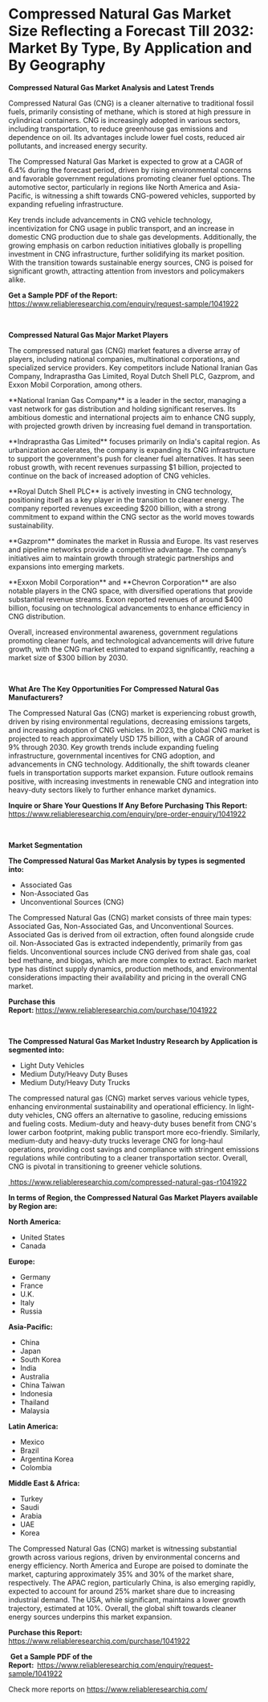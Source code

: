 <p><h1>Compressed Natural Gas Market Size Reflecting a Forecast Till 2032: Market By Type, By Application and By Geography</h1></p><p><strong>Compressed Natural Gas Market Analysis and Latest Trends</strong></p>
<p><p>Compressed Natural Gas (CNG) is a cleaner alternative to traditional fossil fuels, primarily consisting of methane, which is stored at high pressure in cylindrical containers. CNG is increasingly adopted in various sectors, including transportation, to reduce greenhouse gas emissions and dependence on oil. Its advantages include lower fuel costs, reduced air pollutants, and increased energy security.</p><p>The Compressed Natural Gas Market is expected to grow at a CAGR of 6.4% during the forecast period, driven by rising environmental concerns and favorable government regulations promoting cleaner fuel options. The automotive sector, particularly in regions like North America and Asia-Pacific, is witnessing a shift towards CNG-powered vehicles, supported by expanding refueling infrastructure. </p><p>Key trends include advancements in CNG vehicle technology, incentivization for CNG usage in public transport, and an increase in domestic CNG production due to shale gas developments. Additionally, the growing emphasis on carbon reduction initiatives globally is propelling investment in CNG infrastructure, further solidifying its market position. With the transition towards sustainable energy sources, CNG is poised for significant growth, attracting attention from investors and policymakers alike.</p></p>
<p><strong>Get a Sample PDF of the Report:&nbsp;</strong> <a href="https://www.reliableresearchiq.com/enquiry/request-sample/1041922?utm_campaign=3296&utm_medium=2&utm_source=Github&utm_content=ia&utm_term=07042025&utm_id=compressed-natural-gas">https://www.reliableresearchiq.com/enquiry/request-sample/1041922</a></p>
<p>&nbsp;</p>
<p><strong>Compressed Natural Gas Major Market Players</strong></p>
<p><p>The compressed natural gas (CNG) market features a diverse array of players, including national companies, multinational corporations, and specialized service providers. Key competitors include National Iranian Gas Company, Indraprastha Gas Limited, Royal Dutch Shell PLC, Gazprom, and Exxon Mobil Corporation, among others.</p><p>**National Iranian Gas Company** is a leader in the sector, managing a vast network for gas distribution and holding significant reserves. Its ambitious domestic and international projects aim to enhance CNG supply, with projected growth driven by increasing fuel demand in transportation.</p><p>**Indraprastha Gas Limited** focuses primarily on India's capital region. As urbanization accelerates, the company is expanding its CNG infrastructure to support the government's push for cleaner fuel alternatives. It has seen robust growth, with recent revenues surpassing $1 billion, projected to continue on the back of increased adoption of CNG vehicles.</p><p>**Royal Dutch Shell PLC** is actively investing in CNG technology, positioning itself as a key player in the transition to cleaner energy. The company reported revenues exceeding $200 billion, with a strong commitment to expand within the CNG sector as the world moves towards sustainability.</p><p>**Gazprom** dominates the market in Russia and Europe. Its vast reserves and pipeline networks provide a competitive advantage. The company’s initiatives aim to maintain growth through strategic partnerships and expansions into emerging markets.</p><p>**Exxon Mobil Corporation** and **Chevron Corporation** are also notable players in the CNG space, with diversified operations that provide substantial revenue streams. Exxon reported revenues of around $400 billion, focusing on technological advancements to enhance efficiency in CNG distribution.</p><p>Overall, increased environmental awareness, government regulations promoting cleaner fuels, and technological advancements will drive future growth, with the CNG market estimated to expand significantly, reaching a market size of $300 billion by 2030.</p></p>
<p>&nbsp;</p>
<p><strong>What Are The Key Opportunities For Compressed Natural Gas Manufacturers?</strong></p>
<p><p>The Compressed Natural Gas (CNG) market is experiencing robust growth, driven by rising environmental regulations, decreasing emissions targets, and increasing adoption of CNG vehicles. In 2023, the global CNG market is projected to reach approximately USD 175 billion, with a CAGR of around 9% through 2030. Key growth trends include expanding fueling infrastructure, governmental incentives for CNG adoption, and advancements in CNG technology. Additionally, the shift towards cleaner fuels in transportation supports market expansion. Future outlook remains positive, with increasing investments in renewable CNG and integration into heavy-duty sectors likely to further enhance market dynamics.</p></p>
<p><strong>Inquire or Share Your Questions If Any Before Purchasing This Report:</strong> <a href="https://www.reliableresearchiq.com/enquiry/pre-order-enquiry/1041922?utm_campaign=3296&utm_medium=2&utm_source=Github&utm_content=ia&utm_term=07042025&utm_id=compressed-natural-gas">https://www.reliableresearchiq.com/enquiry/pre-order-enquiry/1041922</a></p>
<p>&nbsp;</p>
<p><strong>Market Segmentation</strong></p>
<p><strong>The Compressed Natural Gas Market Analysis by types is segmented into:</strong></p>
<p><ul><li>Associated Gas</li><li>Non-Associated Gas</li><li>Unconventional Sources (CNG)</li></ul></p>
<p><p>The Compressed Natural Gas (CNG) market consists of three main types: Associated Gas, Non-Associated Gas, and Unconventional Sources. Associated Gas is derived from oil extraction, often found alongside crude oil. Non-Associated Gas is extracted independently, primarily from gas fields. Unconventional sources include CNG derived from shale gas, coal bed methane, and biogas, which are more complex to extract. Each market type has distinct supply dynamics, production methods, and environmental considerations impacting their availability and pricing in the overall CNG market.</p></p>
<p><strong>Purchase this Report:&nbsp;</strong><a href="https://www.reliableresearchiq.com/purchase/1041922?utm_campaign=3296&utm_medium=2&utm_source=Github&utm_content=ia&utm_term=07042025&utm_id=compressed-natural-gas">https://www.reliableresearchiq.com/purchase/1041922</a></p>
<p>&nbsp;</p>
<p><strong>The Compressed Natural Gas Market Industry Research by Application is segmented into:</strong></p>
<p><ul><li>Light Duty Vehicles</li><li>Medium Duty/Heavy Duty Buses</li><li>Medium Duty/Heavy Duty Trucks</li></ul></p>
<p><p>The compressed natural gas (CNG) market serves various vehicle types, enhancing environmental sustainability and operational efficiency. In light-duty vehicles, CNG offers an alternative to gasoline, reducing emissions and fueling costs. Medium-duty and heavy-duty buses benefit from CNG's lower carbon footprint, making public transport more eco-friendly. Similarly, medium-duty and heavy-duty trucks leverage CNG for long-haul operations, providing cost savings and compliance with stringent emissions regulations while contributing to a cleaner transportation sector. Overall, CNG is pivotal in transitioning to greener vehicle solutions.</p></p>
<p><a href="https://www.reliableresearchiq.com/compressed-natural-gas-r1041922?utm_campaign=3296&utm_medium=2&utm_source=Github&utm_content=ia&utm_term=07042025&utm_id=compressed-natural-gas">&nbsp;https://www.reliableresearchiq.com/compressed-natural-gas-r1041922</a></p>
<p><strong>In terms of Region, the Compressed Natural Gas Market Players available by Region are:</strong></p>
<p>
    <p> <strong> North America: </strong>
        <ul>
            <li>United States</li>
            <li>Canada</li>
        </ul>
        </p> 
    <p> <strong> Europe: </strong>
        <ul>
            <li>Germany</li>
            <li>France</li>
            <li>U.K.</li>
            <li>Italy</li>
            <li>Russia</li>
        </ul>
        </p> 
    <p> <strong> Asia-Pacific: </strong>
        <ul>
            <li>China</li>
            <li>Japan</li>
            <li>South Korea</li>
            <li>India</li>
            <li>Australia</li>
            <li>China Taiwan</li>
            <li>Indonesia</li>
            <li>Thailand</li>
            <li>Malaysia</li>
        </ul>
        </p> 
    <p> <strong> Latin America: </strong>
        <ul>
            <li>Mexico</li>
            <li>Brazil</li>
            <li>Argentina Korea</li>
            <li>Colombia</li>
        </ul>
        </p> 
    <p> <strong> Middle East & Africa: </strong>
        <ul>
            <li>Turkey</li>
            <li>Saudi</li>
            <li>Arabia</li>
            <li>UAE</li>
            <li>Korea</li>
        </ul>
    </p>
    </p>
<p><p>The Compressed Natural Gas (CNG) market is witnessing substantial growth across various regions, driven by environmental concerns and energy efficiency. North America and Europe are poised to dominate the market, capturing approximately 35% and 30% of the market share, respectively. The APAC region, particularly China, is also emerging rapidly, expected to account for around 25% market share due to increasing industrial demand. The USA, while significant, maintains a lower growth trajectory, estimated at 10%. Overall, the global shift towards cleaner energy sources underpins this market expansion.</p></p>
<p><strong>Purchase this Report: </strong><a href="https://www.reliableresearchiq.com/purchase/1041922?utm_campaign=3296&utm_medium=2&utm_source=Github&utm_content=ia&utm_term=07042025&utm_id=compressed-natural-gas">https://www.reliableresearchiq.com/purchase/1041922</a></p>
<p>&nbsp;<strong>Get a Sample PDF of the Report:&nbsp;&nbsp;</strong><a href="https://www.reliableresearchiq.com/enquiry/request-sample/1041922?utm_campaign=3296&utm_medium=2&utm_source=Github&utm_content=ia&utm_term=07042025&utm_id=compressed-natural-gas">https://www.reliableresearchiq.com/enquiry/request-sample/1041922</a></p>
<p><strong></strong></p>
<p>Check more reports on <a href="https://www.reliableresearchiq.com/?utm_campaign=3296&utm_medium=2&utm_source=Github&utm_content=ia&utm_term=07042025&utm_id=compressed-natural-gas">https://www.reliableresearchiq.com/</a></p>